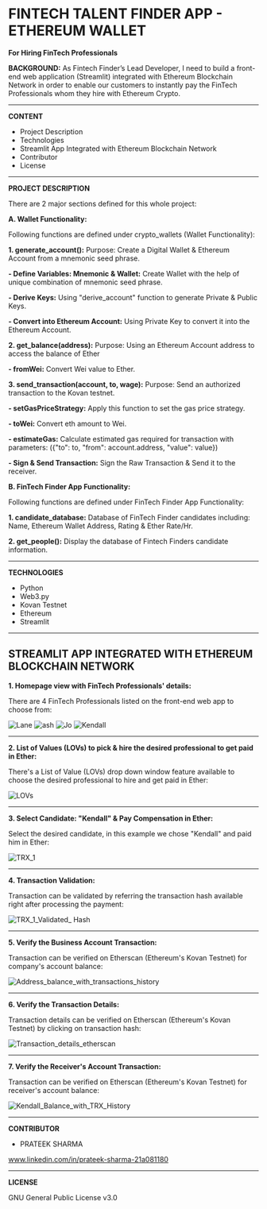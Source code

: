 # FINTECH TALENT FINDER APP - ETHEREUM WALLET
**For Hiring FinTech Professionals**

**BACKGROUND:** As Fintech Finder’s Lead Developer, I need to build a front-end web application (Streamlit) integrated with Ethereum Blockchain Network in order to enable our customers to instantly pay the FinTech Professionals whom they hire with Ethereum Crypto. 

------------------------------------------------------------------------------------------------------------------------------------------------------------------------------
**CONTENT**
- Project Description
- Technologies
- Streamlit App Integrated with Ethereum Blockchain Network
- Contributor
- License
------------------------------------------------------------------------------------------------------------------------------------------------------------------------------

**PROJECT DESCRIPTION**

There are 2 major sections defined for this whole project: 

**A. Wallet Functionality:** 

Following functions are defined under crypto_wallets (Wallet Functionality):

**1. generate_account():** Purpose: Create a Digital Wallet & Ethereum Account from a mnemonic seed phrase.
 
 **- Define Variables: Mnemonic & Wallet:** Create Wallet with the help of unique combination of mnemonic seed phrase.
 
 **- Derive Keys:** Using "derive_account" function to generate Private & Public Keys.
 
 **- Convert into Ethereum Account:** Using Private Key to convert it into the Ethereum Account.
 
 **2. get_balance(address):** Purpose: Using an Ethereum Account address to access the balance of Ether

**- fromWei:** Convert Wei value to Ether.

**3. send_transaction(account, to, wage):** Purpose: Send an authorized transaction to the Kovan testnet.

**- setGasPriceStrategy:** Apply this function to set the gas price strategy.

**- toWei:** Convert eth amount to Wei.

**- estimateGas:** Calculate estimated gas required for transaction with parameters: ({"to": to, "from": account.address, "value": value})

**- Sign & Send Transaction:** Sign the Raw Transaction & Send it to the receiver. 


**B. FinTech Finder App Functionality:**

Following functions are defined under FinTech Finder App Functionality:

**1. candidate_database:** Database of FinTech Finder candidates including: Name, Ethereum Wallet Address, Rating & Ether Rate/Hr.

**2. get_people():** Display the database of Fintech Finders candidate information.

-------------------------------------------------------------------------------------------------------------------------------------------------------------------------------

**TECHNOLOGIES**
- Python
- Web3.py
- Kovan Testnet 
- Ethereum
- Streamlit
-------------------------------------------------------------------------------------------------------------------------------------------------------------------------------
**STREAMLIT APP INTEGRATED WITH ETHEREUM BLOCKCHAIN NETWORK**
------------------------------

**1. Homepage view with FinTech Professionals' details:** 

There are 4 FinTech Professionals listed on the front-end web app to choose from:

![Lane](https://user-images.githubusercontent.com/86034323/140721698-0a59b19a-105e-4b3e-bc76-036219127e37.png)
![ash](https://user-images.githubusercontent.com/86034323/140721732-9d0baa72-54b1-4597-8095-64c7269df347.png)
![Jo](https://user-images.githubusercontent.com/86034323/140721760-bec9b68e-06be-4535-9891-a70213b776e6.png)
![Kendall](https://user-images.githubusercontent.com/86034323/140722093-fb2a4aea-0ba4-444b-91c2-3860fae4a928.png)


-------------------------------------------------------------------------------------------------------------------------------------------------------------------------------


**2. List of Values (LOVs) to pick & hire the desired professional to get paid in Ether:**

There's a List of Value (LOVs) drop down window feature available to choose the desired professional to hire and get paid in Ether:

![LOVs](https://user-images.githubusercontent.com/86034323/140716741-0aa492be-2814-406d-9750-53d11f2fc243.png)


-------------------------------------------------------------------------------------------------------------------------------------------------------------------------------


**3. Select Candidate: "Kendall" & Pay Compensation in Ether:**

Select the desired candidate, in this example we chose "Kendall" and paid him in Ether:

![TRX_1](https://user-images.githubusercontent.com/86034323/140717174-72f61d72-a656-470f-9f75-e69d12ccb2c9.png)


-------------------------------------------------------------------------------------------------------------------------------------------------------------------------------


**4. Transaction Validation:**

Transaction can be validated by referring the transaction hash available right after processing the payment:

![TRX_1_Validated_ Hash](https://user-images.githubusercontent.com/86034323/140717630-cc1d3839-958e-4c61-b3e2-00a92bdafeb4.png)


-------------------------------------------------------------------------------------------------------------------------------------------------------------------------------


**5. Verify the Business Account Transaction:**

Transaction can be verified on Etherscan (Ethereum's Kovan Testnet) for company's account balance:

![Address_balance_with_transactions_history](https://user-images.githubusercontent.com/86034323/140720060-8d0dd638-7d87-440a-8051-c26ab936103e.png)


--------------------------------------------------------------------------------------------------------------------------------------------------------------------------------

**6. Verify the Transaction Details:**

Transaction details can be verified on Etherscan (Ethereum's Kovan Testnet) by clicking on transaction hash:

![Transaction_details_etherscan](https://user-images.githubusercontent.com/86034323/140720482-486e4a55-697b-4605-b04c-790c56a40e61.png)


--------------------------------------------------------------------------------------------------------------------------------------------------------------------------------


**7. Verify the Receiver's Account Transaction:**

Transaction can be verified on Etherscan (Ethereum's Kovan Testnet) for receiver's account balance:

![Kendall_Balance_with_TRX_History](https://user-images.githubusercontent.com/86034323/140719675-259a3b40-5e9c-4163-82cc-cbe974ece8e6.png)


--------------------------------------------------------------------------------------------------------------------------------------------------------------------------------


**CONTRIBUTOR**

- PRATEEK SHARMA

www.linkedin.com/in/prateek-sharma-21a081180

--------------------------------------------------------------------------------------------------------------------------------------------------------------------------------
**LICENSE**

GNU General Public License v3.0
